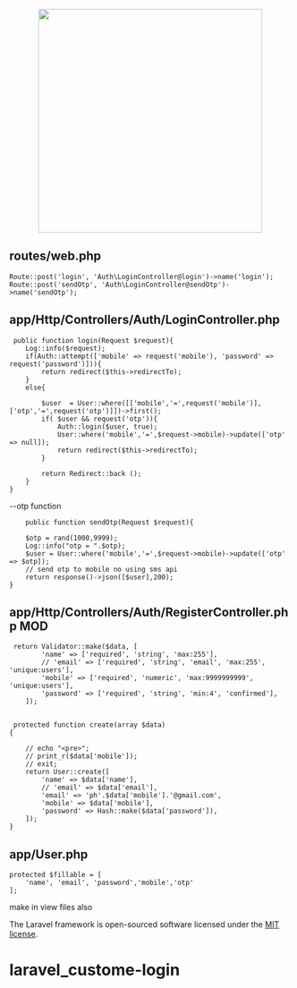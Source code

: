 <p align="center"><img src="https://res.cloudinary.com/dtfbvvkyp/image/upload/v1566331377/laravel-logolockup-cmyk-red.svg" width="400"></p>

## routes/web.php

    Route::post('login', 'Auth\LoginController@login')->name('login');
    Route::post('sendOtp', 'Auth\LoginController@sendOtp')->name('sendOtp');

##  app/Http/Controllers/Auth/LoginController.php

     public function login(Request $request){
        Log::info($request);
        if(Auth::attempt(['mobile' => request('mobile'), 'password' => request('password')])){
            return redirect($this->redirectTo);
        }
        else{

            $user  = User::where([['mobile','=',request('mobile')],['otp','=',request('otp')]])->first();
            if( $user && request('otp')){
                Auth::login($user, true);
                User::where('mobile','=',$request->mobile)->update(['otp' => null]);
                return redirect($this->redirectTo);
            }

            return Redirect::back ();
        }
    }

--otp function

        public function sendOtp(Request $request){

        $otp = rand(1000,9999);
        Log::info("otp = ".$otp);
        $user = User::where('mobile','=',$request->mobile)->update(['otp' => $otp]);
        // send otp to mobile no using sms api
        return response()->json([$user],200);
    }


## app/Http/Controllers/Auth/RegisterController.php MOD

     return Validator::make($data, [
            'name' => ['required', 'string', 'max:255'],
            // 'email' => ['required', 'string', 'email', 'max:255', 'unique:users'],
            'mobile' => ['required', 'numeric', 'max:9999999999', 'unique:users'],
            'password' => ['required', 'string', 'min:4', 'confirmed'],
        ]);


     protected function create(array $data)
    {

        // echo "<pre>";
        // print_r($data['mobile']);
        // exit;
        return User::create([
            'name' => $data['name'],
            // 'email' => $data['email'],
            'email' => 'ph'.$data['mobile'].'@gmail.com',
            'mobile' => $data['mobile'],
            'password' => Hash::make($data['password']),
        ]);
    }



## app/User.php

    protected $fillable = [
        'name', 'email', 'password','mobile','otp'
    ];


make in view files also


The Laravel framework is open-sourced software licensed under the [MIT license](https://opensource.org/licenses/MIT).
# laravel_custome-login
